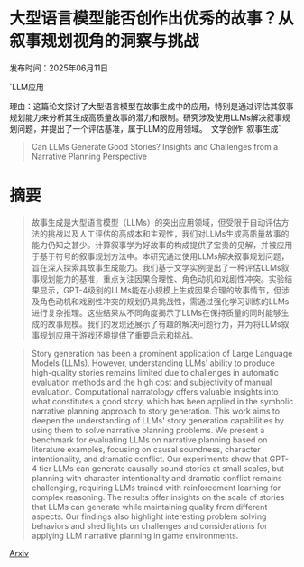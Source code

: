 # 大型语言模型能否创作出优秀的故事？从叙事规划视角的洞察与挑战

发布时间：2025年06月11日

`LLM应用

理由：这篇论文探讨了大型语言模型在故事生成中的应用，特别是通过评估其叙事规划能力来分析其生成高质量故事的潜力和限制。研究涉及使用LLMs解决叙事规划问题，并提出了一个评估基准，属于LLM的应用领域。` `文学创作` `叙事生成`

> Can LLMs Generate Good Stories? Insights and Challenges from a Narrative Planning Perspective

# 摘要

> 故事生成是大型语言模型（LLMs）的突出应用领域，但受限于自动评估方法的挑战以及人工评估的高成本和主观性，我们对LLMs生成高质量故事的能力仍知之甚少。计算叙事学为好故事的构成提供了宝贵的见解，并被应用于基于符号的叙事规划方法中。本研究通过使用LLMs解决叙事规划问题，旨在深入探索其故事生成能力。我们基于文学实例提出了一种评估LLMs叙事规划能力的基准，重点关注因果合理性、角色动机和戏剧性冲突。实验结果显示，GPT-4级别的LLMs能在小规模上生成因果合理的故事情节，但涉及角色动机和戏剧性冲突的规划仍具挑战性，需通过强化学习训练的LLMs进行复杂推理。这些结果从不同角度揭示了LLMs在保持质量的同时能够生成的故事规模。我们的发现还展示了有趣的解决问题行为，并为将LLMs叙事规划应用于游戏环境提供了重要启示和挑战。

> Story generation has been a prominent application of Large Language Models (LLMs). However, understanding LLMs' ability to produce high-quality stories remains limited due to challenges in automatic evaluation methods and the high cost and subjectivity of manual evaluation. Computational narratology offers valuable insights into what constitutes a good story, which has been applied in the symbolic narrative planning approach to story generation. This work aims to deepen the understanding of LLMs' story generation capabilities by using them to solve narrative planning problems. We present a benchmark for evaluating LLMs on narrative planning based on literature examples, focusing on causal soundness, character intentionality, and dramatic conflict. Our experiments show that GPT-4 tier LLMs can generate causally sound stories at small scales, but planning with character intentionality and dramatic conflict remains challenging, requiring LLMs trained with reinforcement learning for complex reasoning. The results offer insights on the scale of stories that LLMs can generate while maintaining quality from different aspects. Our findings also highlight interesting problem solving behaviors and shed lights on challenges and considerations for applying LLM narrative planning in game environments.

[Arxiv](https://arxiv.org/abs/2506.10161)